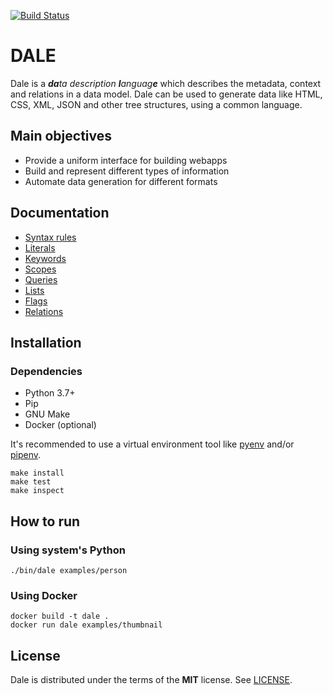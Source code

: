 [![Build Status](https://travis-ci.org/hacktoon/dale.svg?branch=master)](https://travis-ci.org/hacktoon/dale)

# DALE

Dale is a _**da**ta description **l**anguag**e**_ which describes the metadata, context and relations in a data model. Dale can be used to generate data like HTML, CSS, XML, JSON and other tree structures, using a common language.


## Main objectives
 * Provide a uniform interface for building webapps
 * Build and represent different types of information
 * Automate data generation for different formats


## Documentation

 * [Syntax rules](docs/syntax-rules.md)
 * [Literals](docs/literals.md)
 * [Keywords](docs/keywords.md)
 * [Scopes](docs/scopes.md)
 * [Queries](docs/queries.md)
 * [Lists](docs/lists.md)
 * [Flags](docs/flags.md)
 * [Relations](docs/relations.md)


## Installation

### Dependencies

 * Python 3.7+
 * Pip
 * GNU Make
 * Docker (optional)

It's recommended to use a virtual environment tool like [pyenv](https://github.com/pyenv/pyenv) and/or [pipenv](https://github.com/pypa/pipenv).

```
make install
make test
make inspect
```

## How to run

### Using system's Python

```
./bin/dale examples/person
```

### Using Docker

```
docker build -t dale .
docker run dale examples/thumbnail
```


## License

Dale is distributed under the terms of the **MIT** license. See [LICENSE](LICENSE.md).
